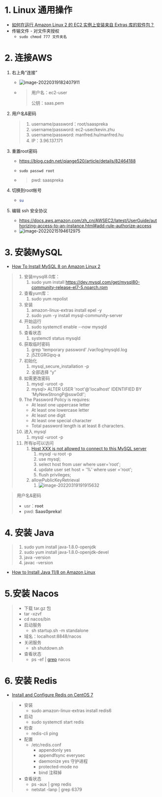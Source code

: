 # 1. Linux 通用操作

- [如何在运行 Amazon Linux 2 的 EC2 实例上安装来自 Extras 库的软件包？](https://aws.amazon.com/cn/premiumsupport/knowledge-center/ec2-install-extras-library-software/)
- 传输文件 - 对文件夹授权
  - `sudo chmod 777 文件夹名`

# 2. 连接AWS

1. 右上角“连接”

   - ![image-20220319182407911](https://raw.githubusercontent.com/TWDH/Leetcode-From-Zero/pictures/img/image-20220319182407911.png)

   - > 用户名：ec2-user
     >
     > 公钥：saas.pem

2. 用户名&密码

   > 1. username/password：root/saaspreka
   > 2. username/password: ec2-user/kevin.zhu
   > 3. username/password: manfred.hu/manfred.hu
   > 4. IP：3.96.137.171

3. 重置root密码

   - https://blog.csdn.net/qiange520/article/details/82464188

   - ```shell
     sudo passwd root
     ```

   - > pwd: saaspreka

4. 切换到root帐号

   - ```sh
     su
     ```

5. 编辑 ssh 安全协议

   - https://docs.aws.amazon.com/zh_cn/AWSEC2/latest/UserGuide/authorizing-access-to-an-instance.html#add-rule-authorize-access
   - ![image-20220215194612975](https://raw.githubusercontent.com/TWDH/Leetcode-From-Zero/pictures/img/image-20220215194612975.png)

   

# 3. 安装MySQL

- [How To Install MySQL 8 on Amazon Linux 2](https://techviewleo.com/how-to-install-mysql-8-on-amazon-linux-2/)

> 1. 安装mysql8.0库：
>    1. sudo yum install https://dev.mysql.com/get/mysql80-community-release-el7-5.noarch.rpm
> 2. 查看yum库：
>    1. sudo yum repolist
> 3. 安装
>    1. amazon-linux-extras install epel -y
>    2. sudo yum -y install mysql-community-server
> 4. 开始运行
>    1. sudo systemctl enable --now mysqld
> 5. 查看状态
>    1. systemctl status mysqld
> 6. 获取临时密码
>    1. grep 'temporary password' /var/log/mysqld.log
>    2. j5ZEGRGipq-a
> 7. 初始化
>    1. mysql_secure_installation -p
>    2. 全部选择 “y”
> 8. 如需更改密码
>    1. mysql -uroot -p
>    2. mysql> ALTER USER 'root'@'localhost' IDENTIFIED BY 'MyNewStrongP@ssw0d!';
> 9. The Password Policy is requires:
>    - At least one uppercase letter
>    - At least one lowercase letter
>    - At least one digit
>    - At least one special character
>    - Total password length is at least 8 characters.
> 10. 进入 mysql
>     1. mysql -uroot -p
> 11. 所有ip可以访问
>     1. [Host XXX is not allowed to connect to this MySQL server](https://blog.csdn.net/h985161183/article/details/82218710)
>        1. mysql -u root -p
>        2. use mysql;
>        3. select host from user where user='root';
>        4. update user set host = '%' where user ='root';
>        5. flush privileges;
>     2. allowPublicKeyRetrieval
>        1. ![image-20220319191915632](https://raw.githubusercontent.com/TWDH/Leetcode-From-Zero/pictures/img/image-20220319191915632.png)

> 用户名&密码
>
> - usr：**root**
> - pwd: **Saas0preka!**

# 4. 安装 Java

> 1. sudo yum install java-1.8.0-openjdk
> 2. sudo yum install java-1.8.0-openjdk-devel
> 3. java -version
> 4. javac -version

- [How to Install Java 11/8 on Amazon Linux](https://tecadmin.net/install-java-on-amazon-linux/)

# 5.安装 Nacos

> - 下载 tar.gz 包
> - tar -xzvf
> - cd nacos/bin
> - 启动服务
>   - sh startup.sh -m standalone
> - 域名：localhost:8848/nacos
> - 关闭服务
>   - sh shutdown.sh
> - 查看状态
>   - ps -ef | [grep](https://so.csdn.net/so/search?q=grep&spm=1001.2101.3001.7020) nacos



# 6. 安装 Redis

- [Install and Configure Redis on CentOS 7](https://www.linode.com/docs/guides/install-and-configure-redis-on-centos-7/)

> - 安装
>   - sudo amazon-linux-extras install redis6
> - 启动
>   - sudo systemctl start redis
> - 检查
>   - redis-cli ping
> - 配置
>   - /etc/redis.conf
>     - appendonly yes 
>     - appendfsync everysec
>     - daemonize yes 守护进程
>     - protected-mode no
>     - bind 注释掉
> - 查看状态
>   - ps -aux | grep redis
>   - netstat -lanp | grep 6379